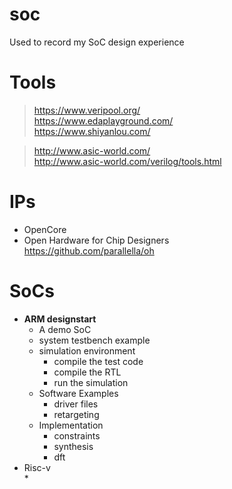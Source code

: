 # soc

Used to record my SoC design experience


# Tools 

>https://www.veripool.org/  
>https://www.edaplayground.com/  
>https://www.shiyanlou.com/  

>http://www.asic-world.com/  
>http://www.asic-world.com/verilog/tools.html  

# IPs
* OpenCore  
* Open Hardware for Chip Designers  
  https://github.com/parallella/oh  
# SoCs

* **ARM designstart**    
  * A demo SoC
  * system testbench example  
  * simulation environment    
    * compile the test code
    * compile the RTL  
    * run the simulation   
  * Software Examples  
    * driver files  
    * retargeting  
  * Implementation  
    * constraints  
    * synthesis  
    * dft  
* Risc-v  
  * 
